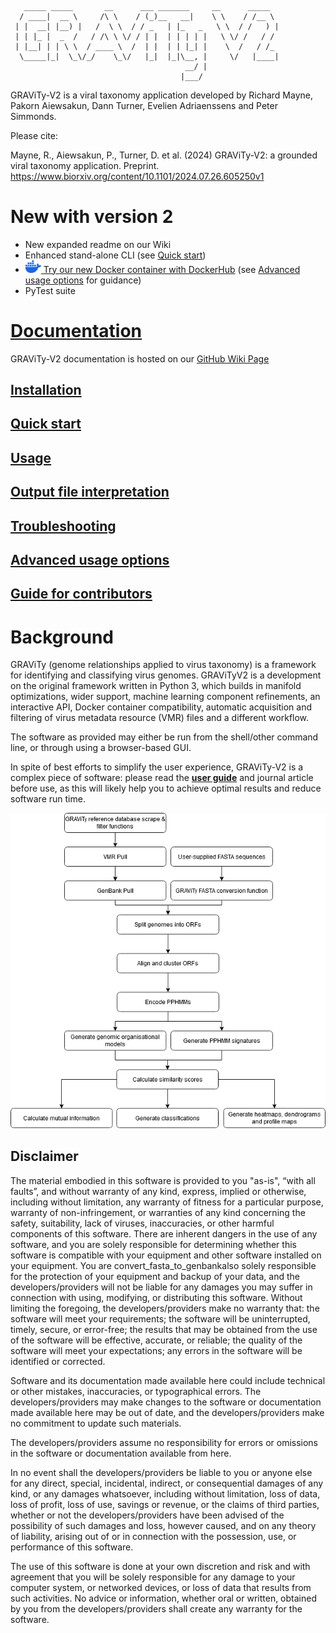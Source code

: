 ```
   _____ _____       __      ___ _______     __      _____
  / ____|  __ \     /\ \    / (_)__   __|    \ \    / /__ \
 | |  __| |__) |   /  \ \  / / _   | |_   _   \ \  / /   ) |
 | | |_ |  _  /   / /\ \ \/ / | |  | | | | |   \ \/ /   / /
 | |__| | | \ \  / ____ \  /  | |  | | |_| |    \  /   / /_
  \_____|_|  \_\/_/    \_\/   |_|  |_|\__, |     \/   |____|
                                       __/ |
                                      |___/
 ```
GRAViTy-V2 is a viral taxonomy application developed by Richard Mayne, Pakorn Aiewsakun, Dann Turner, Evelien Adriaenssens and Peter Simmonds.

Please cite:

Mayne, R., Aiewsakun, P., Turner, D. et al. (2024) GRAViTy-V2: a grounded viral taxonomy application. Preprint. https://www.biorxiv.org/content/10.1101/2024.07.26.605250v1

# New with version 2
* New expanded readme on our Wiki
* Enhanced stand-alone CLI (see [Quick start](https://github.com/Mayne941/gravity2/wiki/Quick-start))
* <a href="https://hub.docker.com/r/mayne941/gravityv2"><img src="docs/docker-mark-blue.png" alt="drawing" width="25" /> Try our new Docker container with DockerHub</a> (see [Advanced usage options](https://github.com/Mayne941/gravity2/wiki/Advanced) for guidance)
* PyTest suite

# [Documentation](https://github.com/Mayne941/gravity2/wiki)
GRAViTy-V2 documentation is hosted on our [GitHub Wiki Page](https://github.com/Mayne941/gravity2/wiki)
## [Installation](https://github.com/Mayne941/gravity2/wiki/Installation)
## [Quick start](https://github.com/Mayne941/gravity2/wiki/Quick-start)
## [Usage](https://github.com/Mayne941/gravity2/wiki/Usage)
## [Output file interpretation](https://github.com/Mayne941/gravity2/wiki/Output-file-interpretation)
## [Troubleshooting](https://github.com/Mayne941/gravity2/wiki/Troubleshooting)
## [Advanced usage options](https://github.com/Mayne941/gravity2/wiki/Advanced-usage)
## [Guide for contributors](https://github.com/Mayne941/gravity2/wiki/Guide-for-contributors)


# Background
GRAViTy (genome relationships applied to virus taxonomy) is a framework for identifying and classifying virus genomes. GRAViTyV2 is a development on the original framework written in Python 3, which builds in manifold optimizations, wider support, machine learning component refinements, an interactive API, Docker container compatibility, automatic acquisition and filtering of virus metadata resource (VMR) files and a different workflow.

The software as provided may either be run from the shell/other command line, or through using a browser-based GUI.

In spite of best efforts to simplify the user experience, GRAViTy-V2 is a complex piece of software: please read the [**user guide**](https://github.com/Mayne941/gravity2/wiki) and journal article before use, as this will likely help you to achieve optimal results and reduce software run time.

![GRAViTy-V2 Process Flow](docs/gravity_flow_v2.png "GRAViTy-V2 Process Flow")

## Disclaimer
The material embodied in this software is provided to you "as-is", “with all faults”, and without warranty of any kind, express, implied or otherwise, including without limitation, any warranty of fitness for a particular purpose, warranty of non-infringement, or warranties of any kind concerning the safety, suitability, lack of viruses, inaccuracies, or other harmful components of this software. There are inherent dangers in the use of any software, and you are solely responsible for determining whether this software is compatible with your equipment and other software installed on your equipment. You are convert_fasta_to_genbankalso solely responsible for the protection of your equipment and backup of your data, and the developers/providers will not be liable for any damages you may suffer in connection with using, modifying, or distributing this software. Without limiting the foregoing, the developers/providers make no warranty that: the software will meet your requirements; the software will be uninterrupted, timely, secure, or error-free; the results that may be obtained from the use of the software will be effective, accurate, or reliable; the quality of the software will meet your expectations; any errors in the software will be identified or corrected.

Software and its documentation made available here could include technical or other mistakes, inaccuracies, or typographical errors. The developers/providers may make changes to the software or documentation made available here may be out of date, and the developers/providers make no commitment to update such materials.

The developers/providers assume no responsibility for errors or omissions in the software or documentation available from here.

In no event shall the developers/providers be liable to you or anyone else for any direct, special, incidental, indirect, or consequential damages of any kind, or any damages whatsoever, including without limitation, loss of data, loss of profit, loss of use, savings or revenue, or the claims of third parties, whether or not the developers/providers have been advised of the possibility of such damages and loss, however caused, and on any theory of liability, arising out of or in connection with the possession, use, or performance of this software.

The use of this software is done at your own discretion and risk and with agreement that you will be solely responsible for any damage to your computer system, or networked devices, or loss of data that results from such activities. No advice or information, whether oral or written, obtained by you from the developers/providers shall create any warranty for the software.
